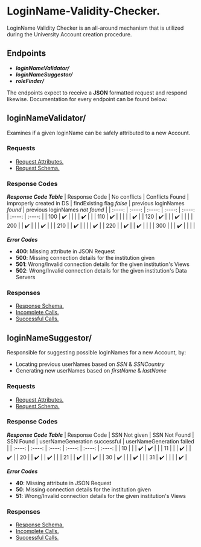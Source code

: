 # LoginName-Validity-Checker.
LoginName Validity Checker is an all-around mechanism that is utilized during the University Account creation procedure.

## Endpoints
* ***loginNameValidator/***    
* ***loginNameSuggestor/***    
* ***roleFinder/*** 

The endpoints expect to receive a **JSON** formatted request and respond likewise. Documentation for every endpoint can be found below:

## loginNameValidator/
Examines if a given loginName can be safely attributed to a new Account. 

### Requests
- [Request Attributes.](https://github.com/KostasMparmparousis/LoginName-Validity-Checker/wiki/Validator-Request-Attributes)
- [Request Schema.](https://github.com/KostasMparmparousis/LoginName-Validity-Checker/wiki/Validator-Request-schema)

### Response Codes

***Response Code Table***
| Response Code | No conflicts | Conflicts Found | improperly created in DS | findExisting flag *false* | previous loginNames *found* | previous loginNames *not found* |
| :----: | :----: | :----: | :----: | :----: | :----: | :----: |
| 100 | :heavy_check_mark: |  |  |  | :heavy_check_mark: |  |
| 110 | :heavy_check_mark: |  |  |  |  | :heavy_check_mark: |
| 120 | :heavy_check_mark: |  |  | :heavy_check_mark: |  |  |
| 200 |  | :heavy_check_mark: |  |  | :heavy_check_mark: |  |
| 210 |  | :heavy_check_mark: |  |  |  | :heavy_check_mark: |
| 220 |  | :heavy_check_mark: |  | :heavy_check_mark: |  |  |
| 300 |  |  | :heavy_check_mark: | | | |

***Error Codes***
* **400**: Missing attribute in JSON Request
* **500**: Missing connection details for the institution given
* **501**: Wrong/Invalid connection details for the given institution's Views
* **502**: Wrong/Invalid connection details for the given institution's Data Servers

### Responses
- [Response Schema.](https://github.com/KostasMparmparousis/LoginName-Validity-Checker/wiki/Validator-response-schema)
- [Incomplete Calls.](https://github.com/KostasMparmparousis/LoginName-Validity-Checker/wiki/Validator-unsuccessful-calls)
- [Successful Calls.](https://github.com/KostasMparmparousis/LoginName-Validity-Checker/wiki/Validator-successful-calls)

## loginNameSuggestor/
Responsible for suggesting possible loginNames for a new Account, by:
* Locating previous userNames based on *SSN* & *SSNCountry*
* Generating new userNames based on *firstName* & *lastName*

### Requests
- [Request Attributes.](https://github.com/KostasMparmparousis/LoginName-Validity-Checker/wiki/Suggestor-Request-Attributes)
- [Request Schema.](https://github.com/KostasMparmparousis/LoginName-Validity-Checker/wiki/Suggestor-Request-schema)

### Response Codes

***Response Code Table***
| Response Code | SSN Not given | SSN Not Found | SSN Found | userNameGeneration successful | userNameGeneration failed | 
| :----: | :----: | :----: | :----: | :----: | :----: | 
| 10 |  |  | :heavy_check_mark: | :heavy_check_mark: |  |
| 11 |  |  | :heavy_check_mark: |  | :heavy_check_mark: |
| 20 |  | :heavy_check_mark: |  | :heavy_check_mark: |  |
| 21 |  | :heavy_check_mark: | |  | :heavy_check_mark: |
| 30 | :heavy_check_mark: |  | | :heavy_check_mark: |  |
| 31 | :heavy_check_mark:  |  | |  | :heavy_check_mark: |


***Error Codes***
* **40**: Missing attribute in JSON Request
* **50**: Missing connection details for the institution given
* **51**: Wrong/Invalid connection details for the given institution's Views

### Responses
- [Response Schema.](https://github.com/KostasMparmparousis/LoginName-Validity-Checker/wiki/Suggestor-response-schema)
- [Incomplete Calls.](https://github.com/KostasMparmparousis/LoginName-Validity-Checker/wiki/Suggestor-unsuccessful-calls)
- [Successful Calls.](https://github.com/KostasMparmparousis/LoginName-Validity-Checker/wiki/Suggestor-successful-calls)
